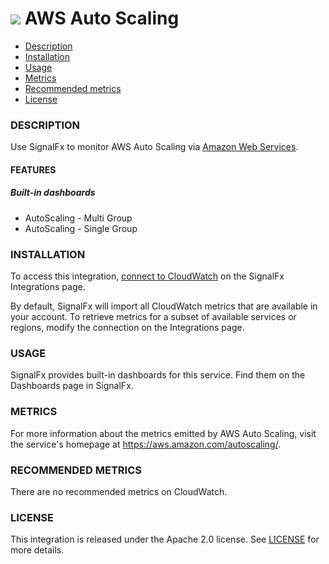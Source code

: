 # ![](./img/integration_awsautoscaling.png)  AWS Auto Scaling

- [Description](#description)
- [Installation](#installation)
- [Usage](#usage)
- [Metrics](#metrics)
- [Recommended metrics](#recommended-metrics)
- [License](#license)

### DESCRIPTION

Use SignalFx to monitor AWS Auto Scaling via [Amazon Web Services](https://github.com/signalfx/integrations/tree/master/aws)[](sfx_link:aws).

#### FEATURES

##### Built-in dashboards

- AutoScaling - Multi Group
- AutoScaling - Single Group

### INSTALLATION

To access this integration, [connect to CloudWatch](https://github.com/signalfx/integrations/tree/master/aws)[](sfx_link:aws) on the SignalFx Integrations page.

By default, SignalFx will import all CloudWatch metrics that are available in your account. To retrieve metrics for a subset of available services or regions, modify the connection on the Integrations page.

### USAGE

SignalFx provides built-in dashboards for this service. Find them on the Dashboards page in SignalFx.

### METRICS

For more information about the metrics emitted by AWS Auto Scaling, visit the service's homepage at <a target="_blank" href="https://aws.amazon.com/autoscaling/">https://aws.amazon.com/autoscaling/</a>.

### RECOMMENDED METRICS

There are no recommended metrics on CloudWatch.

### LICENSE

This integration is released under the Apache 2.0 license. See [LICENSE](./LICENSE) for more details.
